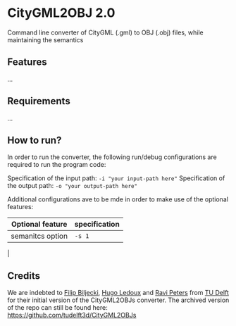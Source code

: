 # CityGML2OBJ 2.0
Command line converter of CityGML (.gml) to OBJ (.obj) files, while maintaining the semantics 

## Features
...

## Requirements
...

## How to run?
In order to run the converter, the following run/debug configurations are required to run the program code:

Specification of the input path:    `-i "your input-path here"`
Specification of the output path:   `-o "your output-path here"`

Additional configurations ave to be mde in order to make use of the optional features:

| Optional feature | specification |
| -------- | -------- |
| semanitcs option|`-s 1`|
|

## Credits
We are indebted to [Filip Biljecki](https://github.com/fbiljecki), [Hugo Ledoux](https://github.com/hugoledoux) and [Ravi Peters](https://github.com/Ylannl) from [TU Delft](https://github.com/tudelft3d) for their initial version of the CityGML2OBJs converter. The archived version of the repo can still be found here: https://github.com/tudelft3d/CityGML2OBJs
